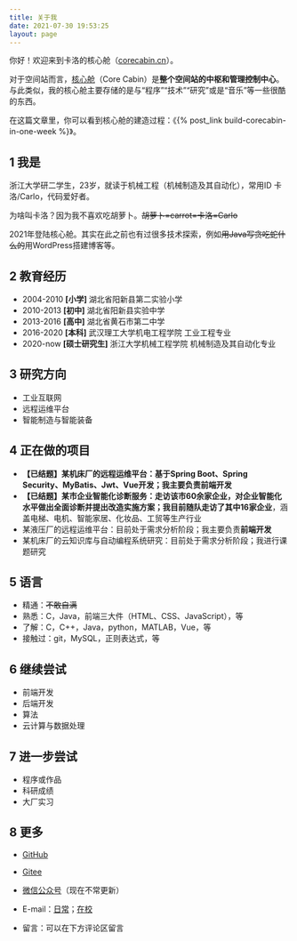 ```yaml
---
title: 关于我
date: 2021-07-30 19:53:25
layout: page
---
```


你好！欢迎来到卡洛的核心舱（[corecabin.cn](https://corecabin.cn)）。

对于空间站而言，[核心舱](https://baike.baidu.com/item/%E5%A4%A9%E5%92%8C%E6%A0%B8%E5%BF%83%E8%88%B1)（Core Cabin）是**整个空间站的中枢和管理控制中心**。与此类似，我的核心舱主要存储的是与“程序”“技术”“研究”或是“音乐”等一些很酷的东西。

在这篇文章里，你可以看到核心舱的建造过程：《{% post_link build-corecabin-in-one-week %}》。

## 1 我是

浙江大学研二学生，23岁，就读于机械工程（机械制造及其自动化），常用ID 卡洛/Carlo，代码爱好者。

为啥叫卡洛？因为我不喜欢吃胡萝卜。~~胡萝卜=carrot=卡洛=Carlo~~

2021年登陆核心舱。其实在此之前也有过很多技术探索，例如~~用Java写贪吃蛇什么的~~用WordPress搭建博客等。

## 2 教育经历

- 2004-2010 **[小学]** 湖北省阳新县第二实验小学
- 2010-2013 **[初中]** 湖北省阳新县实验中学
- 2013-2016 **[高中]** 湖北省黄石市第二中学
- 2016-2020 **[本科]** 武汉理工大学机电工程学院 工业工程专业
- 2020-now **[硕士研究生]** 浙江大学机械工程学院 机械制造及其自动化专业

## 3 研究方向

- 工业互联网
- 远程运维平台
- 智能制造与智能装备

## 4 正在做的项目

- **【已结题】**某机床厂的远程运维平台：基于Spring Boot、Spring Security、MyBatis、Jwt、Vue开发；我主要负责**前端开发**
- **【已结题】**某市企业智能化诊断服务：走访该市60余家企业，对企业智能化水平做出全面诊断并提出改造实施方案；我目前随队走访了其中**16家企业**，涵盖电梯、电机、智能家居、化妆品、工贸等生产行业
- 某液压厂的远程运维平台：目前处于需求分析阶段；我主要负责**前端开发**
- 某机床厂的云知识库与自动编程系统研究：目前处于需求分析阶段；我进行课题研究

## 5 语言

- 精通：~~不敢自满~~
- 熟悉：C，Java，前端三大件（HTML、CSS、JavaScript），等
- 了解：C，C++，Java，python，MATLAB，Vue，等
- 接触过：git，MySQL，正则表达式，等

## 6 继续尝试

- 前端开发
- 后端开发
- 算法
- 云计算与数据处理

## 7 进一步尝试

- 程序或作品
- 科研成绩
- 大厂实习

## 8 更多

- [GitHub](https://github.com/kaluojushi)
- [Gitee](https://gitee.com/kaluojushi)

- [微信公众号](/about/weixin_platform)（现在不常更新）

- E-mail：[日常](mailto:ma.zijian@qq.com)；[在校](mailto:mazijian@zju.edu.cn)
- 留言：可以在下方评论区留言
